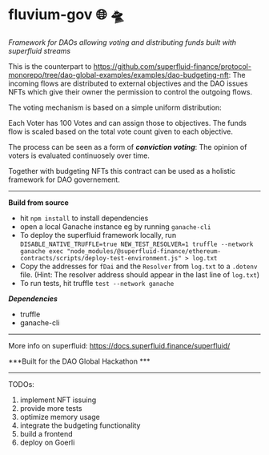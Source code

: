 # fluvium-gov :globe_with_meridians: :flying_saucer:
*Framework for DAOs allowing voting and distributing funds built with superfluid streams*


This is the counterpart to https://github.com/superfluid-finance/protocol-monorepo/tree/dao-global-examples/examples/dao-budgeting-nft:
The incoming flows are distributed to external objectives and the DAO issues NFTs which give their owner the permission to control the outgoing flows.

The voting mechanism is based on a simple uniform distribution:

Each Voter has 100 Votes and can assign those to objectives. The funds flow is scaled based on the total vote count given to each objective.

The process can be seen as a form of ***conviction voting***: The opinion of voters is evaluated continuosely over time.

Together with budgeting NFTs this contract can be used as a holistic framework for DAO governement. 

______________________________________________
**Build from source**
- hit `npm install` to install dependencies
- open a local Ganache instance eg by running `ganache-cli`
- To deploy the superfluid framework locally, run `DISABLE_NATIVE_TRUFFLE=true NEW_TEST_RESOLVER=1 truffle --network ganache exec "node_modules/@superfluid-finance/ethereum-contracts/scripts/deploy-test-environment.js" > log.txt
`
- Copy the addresses for `fDai` and the `Resolver` from `log.txt` to a `.dotenv` file. (Hint: The resolver address should appear in the last line of `log.txt`)
- To run tests, hit truffle `test --network ganache` 

***Dependencies***
- truffle
- ganache-cli
_____________________________________________

More info on superfluid:
https://docs.superfluid.finance/superfluid/

***Built for the DAO Global Hackathon ***
______________________________________________

TODOs:

1. implement NFT issuing
2. provide more tests
4. optimize memory usage
5. integrate the budgeting functionality
6. build a frontend
7. deploy on Goerli

